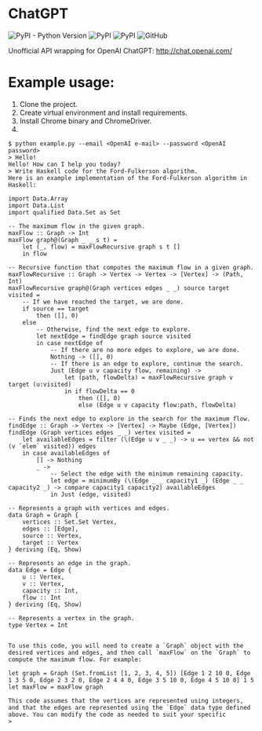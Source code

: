 # ChatGPT
![PyPI - Python Version](https://img.shields.io/pypi/pyversions/selenium?style=plastic) ![PyPI](https://img.shields.io/pypi/v/selenium?label=selenium&style=plastic) ![PyPI](https://img.shields.io/pypi/v/requests?label=requests&style=plastic) ![GitHub](https://img.shields.io/github/license/ystepanoff/ChatGPT?style=plastic)

Unofficial API wrapping for OpenAI ChatGPT: http://chat.openai.com/

# Example usage:
1. Clone the project.
2. Create virtual environment and install requirements.
3. Install Chrome binary and ChromeDriver.
4. 

```
$ python example.py --email <OpenAI e-mail> --password <OpenAI password> 
> Hello!
Hello! How can I help you today?
> Write Haskell code for the Ford-Fulkerson algorithm.
Here is an example implementation of the Ford-Fulkerson algorithm in Haskell:

import Data.Array
import Data.List
import qualified Data.Set as Set

-- The maximum flow in the given graph.
maxFlow :: Graph -> Int
maxFlow graph@(Graph _ _ s t) =
    let (_, flow) = maxFlowRecursive graph s t []
    in flow

-- Recursive function that computes the maximum flow in a given graph.
maxFlowRecursive :: Graph -> Vertex -> Vertex -> [Vertex] -> (Path, Int)
maxFlowRecursive graph@(Graph vertices edges _ _) source target visited =
    -- If we have reached the target, we are done.
    if source == target
        then ([], 0)
    else
        -- Otherwise, find the next edge to explore.
        let nextEdge = findEdge graph source visited
        in case nextEdge of
            -- If there are no more edges to explore, we are done.
            Nothing -> ([], 0)
            -- If there is an edge to explore, continue the search.
            Just (Edge u v capacity flow, remaining) ->
                let (path, flowDelta) = maxFlowRecursive graph v target (u:visited)
                in if flowDelta == 0
                    then ([], 0)
                    else (Edge u v capacity flow:path, flowDelta)

-- Finds the next edge to explore in the search for the maximum flow.
findEdge :: Graph -> Vertex -> [Vertex] -> Maybe (Edge, [Vertex])
findEdge (Graph vertices edges _ _) vertex visited =
    let availableEdges = filter (\(Edge u v _ _) -> u == vertex && not (v `elem` visited)) edges
    in case availableEdges of
        [] -> Nothing
        _ ->
            -- Select the edge with the minimum remaining capacity.
            let edge = minimumBy (\(Edge _ _ capacity1 _) (Edge _ _ capacity2 _) -> compare capacity1 capacity2) availableEdges
            in Just (edge, visited)

-- Represents a graph with vertices and edges.
data Graph = Graph {
    vertices :: Set.Set Vertex,
    edges :: [Edge],
    source :: Vertex,
    target :: Vertex
} deriving (Eq, Show)

-- Represents an edge in the graph.
data Edge = Edge {
    u :: Vertex,
    v :: Vertex,
    capacity :: Int,
    flow :: Int
} deriving (Eq, Show)

-- Represents a vertex in the graph.
type Vertex = Int


To use this code, you will need to create a `Graph` object with the desired vertices and edges, and then call `maxFlow` on the `Graph` to compute the maximum flow. For example:

let graph = Graph (Set.fromList [1, 2, 3, 4, 5]) [Edge 1 2 10 0, Edge 1 3 5 0, Edge 2 3 2 0, Edge 2 4 4 0, Edge 3 5 10 0, Edge 4 5 10 0] 1 5
let maxFlow = maxFlow graph

This code assumes that the vertices are represented using integers, and that the edges are represented using the `Edge` data type defined above. You can modify the code as needed to suit your specific
>
```

